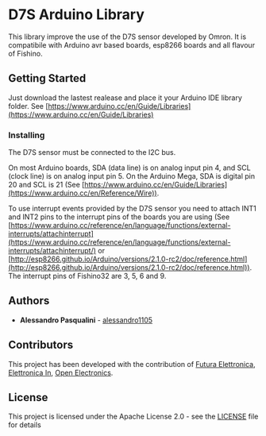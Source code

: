 # D7S Arduino Library

This library improve the use of the D7S sensor developed by Omron. It is compatibile with Arduino avr based boards, esp8266 boards and all flavour of Fishino.

## Getting Started

Just download the lastest realease and place it your Arduino IDE library folder. See [https://www.arduino.cc/en/Guide/Libraries](https://www.arduino.cc/en/Guide/Libraries)

### Installing

The D7S sensor must be connected to the I2C bus.

On most Arduino boards, SDA (data line) is on analog input pin 4, and SCL (clock line) is on analog input pin 5. On the Arduino Mega, SDA is digital pin 20 and SCL is 21 (See [https://www.arduino.cc/en/Guide/Libraries](https://www.arduino.cc/en/Reference/Wire)).

To use interrupt events provided by the D7S sensor you need to attach INT1 and INT2 pins to the interrupt pins of the boards you are using (See [https://www.arduino.cc/reference/en/language/functions/external-interrupts/attachinterrupt](https://www.arduino.cc/reference/en/language/functions/external-interrupts/attachinterrupt/) or [http://esp8266.github.io/Arduino/versions/2.1.0-rc2/doc/reference.html](http://esp8266.github.io/Arduino/versions/2.1.0-rc2/doc/reference.html)). The interrupt pins of Fishino32 are 3, 5, 6 and 9.

## Authors

* **Alessandro Pasqualini** - [alessandro1105](https://github.com/alessandro1105)

## Contributors

This project has been developed with the contribution of [Futura Elettronica](http://www.futurashop.it), [Elettronica In](http://www.elettronicain.it), [Open Electronics](https://www.open-electronics.org).

## License

This project is licensed under the Apache License 2.0 - see the [LICENSE](LICENSE) file for details
